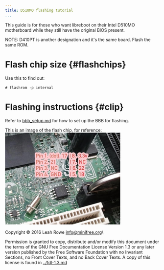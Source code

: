 ```yaml
---
title: D510MO flashing tutorial 
...
```


This guide is for those who want libreboot on their Intel D510MO
motherboard while they still have the original BIOS present.

NOTE: D410PT is another designation and it's the same board. Flash the same ROM.

Flash chip size {#flashchips}
===============

Use this to find out:

    # flashrom -p internal

Flashing instructions {#clip}
=====================

Refer to [bbb\_setup.md](bbb_setup.md) for how to set up the BBB for
flashing.

This is an image of the flash chip, for reference:\
![](../images/d510mo/d510mo.jpg)

Copyright © 2016 Leah Rowe <info@minifree.org>\

Permission is granted to copy, distribute and/or modify this document
under the terms of the GNU Free Documentation License Version 1.3 or any later
version published by the Free Software Foundation
with no Invariant Sections, no Front Cover Texts, and no Back Cover Texts.
A copy of this license is found in [../fdl-1.3.md](../fdl-1.3.md)
